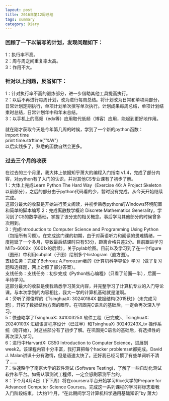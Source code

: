 ```yaml
--- 
layout: post 
title: 2016年第12周总结
tags: summary
category: Diary 
---
```


### 回顾了一下以前写的计划，发现问题如下：
1：执行率不高。  
2：周与周之间重复率太高。  
3：作用不大。  

### 针对以上问题，反省如下：
1：针对执行率不高的锻炼部分，进一步借助其他工具提高执行。  
2：以后不再进行每周计划，改为进行每周总结。将计划改为日常和单项​​​两部分，日常计划定期执行，单项计划单次撰写单次执行。计划成果每周总结，单项计划结束时总结，日常计划年中和年末总结。  
3：以手机上的高频（edx等）​应用取代低频（博客）应用，能起到更好地作用。  

就在刚才获取今天是今年第几周的时候，学到了一个新的python函数：​  
import time  
print time.strftime("%W")  
以后实践多了，熟悉的函数自然会更多。  

### 过去三个月的收获
在过去的​三个月里，我大体上依据知乎萧大的编程入门指南 v1.4，完成了部分内容，对python有了入门的认识，并对其他CS专业课有了初步了解。  
1：大体上​完成Learn Python The Hard Way（Exercise 46: A Project Skeleton以前部分），之后的部分由于python代码看的少，暂时没有完成。从今天开始继续完成。  
    这部分最大的收获是开始进行英文阅读，并初步熟悉python的Windows环境配置和简单的脚本编写
2：完成离散数学概论 Discrete Mathematics Generality，学习到了CS的数学基础，掌握了该分支的相关概念。事后学习其他部分的时候曾多次用到。  
​3：完成Introduction to Computer Science and Programming Using Python（包括所有习题）。在完成这门课的初期，由于对英语听力和阅读的畏难情绪，一度拖延了一个多月，导致最后结课时只有53分，距离合格只差2分。目前跟进学习MITx-6002x（6001x的后续），关于pylab绘图。目前以及学习到了在一个figure（图形）中利用subplot（子图）绘制多个histogram（直方图）。  
支线任务：完成了Behrouz A.Forouzan著的《计算机科学导论》学习（做了复习题和选择题，网上对照了部分答案）。  
支线任务：支线任务：初步完成《Python核心编程》（只看了前面一半），后面一半待学习。  
    这部分最大的收获是使我熟悉学习英文内容，并完整学习了计算机专业的入门导论课。与本次学到的内容相比，我大一学的计算机基础就是渣啊。  
4：​​​​旁听了邓俊辉的《TsinghuaX: 30240184X 数据结构(2015秋)》（未完成习题），开拓了数据结构方面的眼界。在巩固完C语言的基础后，一定会再次深入学习。  
5：快速略学了TsinghuaX: 34100325X 软件工程（已完成）、TsinghuaX: 20240103X 汇编语言程序设计（已过半）和TsinghuaX: 30240243X_tv 操作系统（刚开始），对这些部分有了初步了解。在巩固完C语言的基础后，有选择性的再次深入学习。  
6：进行中HarvardX: CS50 Introduction to Computer Science，进展到week2。该课程内容十分丰富，我打算把每个hacker problemset都完成。David J. Malan讲课十分有激情，但是语速太快了。还好我已经习惯了有些单词听不清了……  
7：快速略学了南京大学的软件测试 (Software Testing)​，了解了一些自动化测试软件和平台。如需从事测试工程师，一定会怒刷慕测平台的。  
8：下个月4月4日​（下下周）将在coursera平台开始学习Rice大学的Prepare for Advanced Computer Science Courses。完成这一系列课程的学习将标志着我入门阶段结束。（大约1个月，“在此期间学习计算机科学通用基础知识”by 萧大）  
